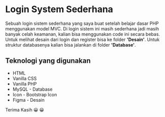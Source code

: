 
# Login System Sederhana
Sebuah login sistem sederhana yang saya buat setelah belajar dasar PHP menggunakan model MVC. Di login sistem ini masih sederhana jadi masih banyak celah keamanan, kalian bisa menggunakan code ini secara bebas. Untuk melihat desain dari login dan register bisa ke folder **'Desain'**. Untuk struktur databasenya kalian bisa jalankan di folder **'Database'**. 

## Teknologi yang digunakan
- HTML
- Vanilla CSS
- Vanilla PHP
- MySQL - Database
- Icon - Bootstrap Icon
- Figma - Desain

Terima Kasih :grinning: :grinning:
